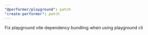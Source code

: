 ```yaml
---
"@performer/playground": patch
"create-performer": patch
---
```


Fix playground vite dependency bundling when using playground cli
